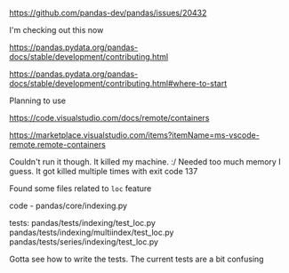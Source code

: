 https://github.com/pandas-dev/pandas/issues/20432

I'm checking out this now

https://pandas.pydata.org/pandas-docs/stable/development/contributing.html

https://pandas.pydata.org/pandas-docs/stable/development/contributing.html#where-to-start

Planning to use

https://code.visualstudio.com/docs/remote/containers

https://marketplace.visualstudio.com/items?itemName=ms-vscode-remote.remote-containers

Couldn't run it though. It killed my machine. :/ Needed too much memory I guess.
It got killed multiple times with exit code 137

Found some files related to `loc` feature

code - pandas/core/indexing.py

tests:
pandas/tests/indexing/test_loc.py
pandas/tests/indexing/multiindex/test_loc.py
pandas/tests/series/indexing/test_loc.py

Gotta see how to write the tests. The current tests are a bit confusing
